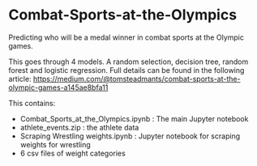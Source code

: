 # Combat-Sports-at-the-Olympics
Predicting who will be a medal winner in combat sports at the Olympic games.

This goes through 4 models. A random selection, decision tree, random forest and logistic regression.
Full details can be found in the following article: https://medium.com/@tomsteadmants/combat-sports-at-the-olympic-games-a145ae8bfa11

This contains:
- Combat_Sports_at_the_Olympics.ipynb : The main Jupyter notebook
- athlete_events.zip : the athlete data
- Scraping Wrestling weights.ipynb : Jupyter notebook for scraping weights for wrestling
- 6 csv files of weight categories
